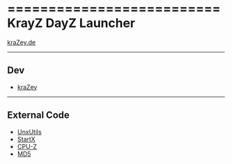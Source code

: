 ==========================
KrayZ DayZ Launcher
==========================

[kraZey.de](http://krazey.de)

--------------------------
Dev
--------------------------
 * [kraZey](https://github.com/krazey)

--------------------------
External Code
--------------------------
 * [UnxUtils](http://unxutils.sourceforge.net/)
 * [StartX](http://www.naughter.com/startx.html)
 * [CPU-Z](http://www.cpu-z.de/)
 * [MD5](http://www.fourmilab.ch/md5/)
 